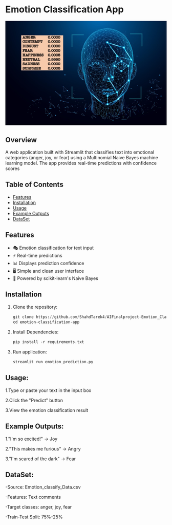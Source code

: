 # Emotion Classification App

![Emotion Classification](emotion_picture.png)

## Overview
A web application built with Streamlit that classifies text into emotional categories (anger, joy, or fear) using a Multinomial Naive Bayes machine learning model. The app provides real-time predictions with confidence scores

## Table of Contents
- [Features](#features)
- [Installation](#installation)
- [Usage](#usage)
- [Example Outputs](#example-outputs)
- [DataSet](#dataset)


## Features
- 🎭 Emotion classification for text input
- ⚡ Real-time predictions
- 📊 Displays prediction confidence
- 🖥️ Simple and clean user interface
- 🤖 Powered by scikit-learn's Naive Bayes

## Installation

1. Clone the repository:
   ```python
   git clone https://github.com/ShahdTarek4/AIFinalproject-Emotion_Classification
   cd emotion-classification-app
    ```

2. Install Dependencies:
   ```python
   pip install -r requirements.txt
   ```

3. Run application:
   ```python
   streamlit run emotion_prediction.py
   ```

## Usage:
1.Type or paste your text in the input box

2.Click the "Predict" button

3.View the emotion classification result

## Example Outputs:
1."I'm so excited!" → Joy

2."This makes me furious" → Angry

3."I'm scared of the dark" → Fear

## DataSet:
-Source: Emotion_classify_Data.csv

-Features: Text comments

-Target classes: anger, joy, fear

-Train-Test Split: 75%-25%



   
